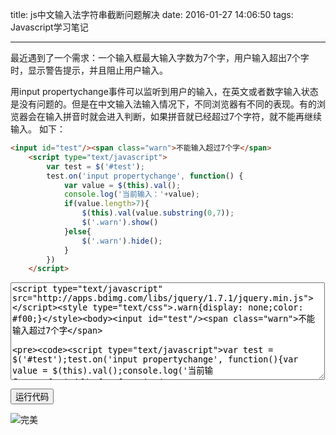 title: js中文输入法字符串截断问题解决
date: 2016-01-27 14:06:50
tags: Javascript学习笔记

---
最近遇到了一个需求：一个输入框最大输入字数为7个字，用户输入超出7个字时，显示警告提示，并且阻止用户输入。

用input propertychange事件可以监听到用户的输入，在英文或者数字输入状态是没有问题的。但是在中文输入法输入情况下，不同浏览器有不同的表现。有的浏览器会在输入拼音时就会进入判断，如果拼音就已经超过7个字符，就不能再继续输入。
如下：
```html
<input id="test"/><span class="warn">不能输入超过7个字</span>
    <script type="text/javascript">
        var test = $('#test');
        test.on('input propertychange', function() {
            var value = $(this).val();
            console.log('当前输入：'+value);
            if(value.length>7){
                $(this).val(value.substring(0,7));
                $('.warn').show()
            }else{
                $('.warn').hide();
            }
        })
    </script>
```
<textarea id="runCode1" name="textarea" rows="10" cols="60" class="runCode"><script type="text/javascript" src="http://apps.bdimg.com/libs/jquery/1.7.1/jquery.min.js"></script><style type="text/css">.warn{display: none;color: #f00;}</style><body><input id="test"/><span class="warn">不能输入超过7个字</span>
    <script type="text/javascript">var test = $('#test');test.on('input propertychange', function(){var value = $(this).val();console.log('当前输入：'+value);if(value.length>7){$(this).val(value.substring(0,7));$('.warn').show()}else{$('.warn').hide();}})</script><body></textarea>

<input style="cursor: hand" onclick="runEx('runCode1')" type="button" value="运行代码" class="runCode-btn"/><br/>

运行以上代码可以发现，比如我想输入“报价方案”时，如果打全拼根本无法打出来就被阻止了。在网上找了解决方案之后，发现了一些以前没听过的事件。

>#### 复合事件
复合事件（composition event）是DOM3级事件中新添加的一类事件，用于处理IME的输入序列。IME（Input Method Editor，输入法编辑器）可以让用户输入在物理键盘上找不到的字符。复合事件就是针对检测和处理这种输入而设计的。
       （1）compositionstart：在IME的文本复合系统打开时触发，表示要开始输入了。
（2）compositionupdate：在向输入字段中插入新字符时触发。
（3）compositionend：在IME的文本复合系统关闭时触发，表示返回正常键盘的输入状态。

用这个事件，我们可以实现中文输入法截断的问题了。如下：

```html
    <input id="test"/><span class="warn">不能输入超过7个字</span>
    <script type="text/javascript">
        var test = $('#test');
        test.on('input propertychange change', function() {
            if($(this).prop('comStart')) return;    // 中文输入过程中不截断
            var value = $(this).val();
            console.log('当前输入：'+value);
            if(value.length>7){
                $(this).val(value.substring(0,7));
                $('.warn').show()
            }else{
                $('.warn').hide();
            }
        }).on('compositionstart', function(){
            $(this).prop('comStart', true);
            console.log('中文输入：开始');
        }).on('compositionend', function(){
            $(this).prop('comStart', false);
            console.log('中文输入：结束');
        });
    </script>
```
<textarea id="runCode2" name="textarea" rows="10" cols="60" class="runCode"><script type="text/javascript" src="http://apps.bdimg.com/libs/jquery/1.7.1/jquery.min.js"></script><style type="text/css">.warn{display: none;color: #f00;}</style><body><input id="test"/><span class="warn">不能输入超过7个字</span><script type="text/javascript">var test = $('#test');test.on('input propertychange change', function(){if($(this).prop('comStart')) return;var value = $(this).val();console.log('当前输入：'+value);if(value.length>7){$(this).val(value.substring(0,7));$('.warn').show()}else{$('.warn').hide();}}).on('compositionstart', function(){$(this).prop('comStart', true);console.log('中文输入：开始');}).on('compositionend', function(){$(this).prop('comStart', false);console.log('中文输入：结束');});</script></body></textarea>

<input style="cursor: hand" onclick="runEx('runCode2')" type="button" value="运行代码" class="runCode-btn"/><br/>

![完美](http://i4.tietuku.com/e52018b653051022.jpg)

